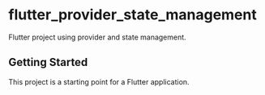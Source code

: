 # flutter_provider_state_management

Flutter project using provider and state management.

## Getting Started

This project is a starting point for a Flutter application.


